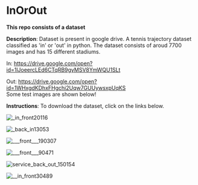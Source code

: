 # InOrOut

**This repo consists of a dataset**

**Description**: Dataset is present in google drive. A tennis trajectory dataset classified as 'in' or 'out' in python. The dataset consists of aroud 7700 images and has 15 different stadiums.<br/>

In:  https://drive.google.com/open?id=1lJoeercLEd6CTqRB9gyMSV8YmWQU1SLt 
 
Out: https://drive.google.com/open?id=1WHxgdKDhxFHgchi2Uqw7GUUywsxpUqKS<br/>
Some test images are shown below!
        
  **Instructions**: 
  To download the dataset, click on the links below.

![_in_front20116](https://user-images.githubusercontent.com/12711480/70693617-d088c680-1ce3-11ea-9896-1bec9d1a5ade.png)

![_back_in13053](https://user-images.githubusercontent.com/12711480/70693701-fca44780-1ce3-11ea-8c7b-bca66c7d8d9f.png)

![___front___190307](https://user-images.githubusercontent.com/12711480/70693828-39703e80-1ce4-11ea-887a-342042c42c3c.png)




![___front___90471](https://user-images.githubusercontent.com/12711480/70693646-ded6e280-1ce3-11ea-940a-579c4610313d.png)


![service_back_out_150154](https://user-images.githubusercontent.com/12711480/70693873-4ee56880-1ce4-11ea-9684-1a313058cbc8.png)




![__in_front30489](https://user-images.githubusercontent.com/12711480/70693725-0a59cd00-1ce4-11ea-85bc-45ea3ff088d2.png)



  
  

  


